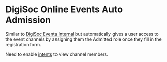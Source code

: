 # DigiSoc Online Events Auto Admission
Similar to [DigiSoc Events Internal](https://github.com/axieax/digisoc-events-internal) but automatically gives a user access to the event channels by assigning them the Admitted role once they fill in the registration form.

Need to enable [intents](https://discordpy.readthedocs.io/en/latest/intents.html) to view channel members.

